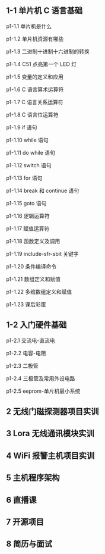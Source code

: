 ## 1-1 单片机 C 语言基础

p1-1.1 单片机是什么

p1-1.2 单片机资源有哪些

p1-1.3 二进制十进制十六进制的转换

p1-1.4 C51 点亮第一个 LED 灯

p1-1.5 变量的定义和应用

p1-1.6 C 语言算术运算符

p1-1.7 C 语言关系运算符

p1-1.8 C 语言位运算符

p1-1.9 if 语句

p1-1.10 while 语句

p1-1.11 do while 语句

p1-1.12 switch 语句

p1-1.13 for 语句

p1-1.14 break 和 continue 语句

p1-1.15 goto 语句

p1-1.16 逻辑运算符

p1-1.17 赋值运算符

p1-1.18 函数定义及调用

p1-1.19 include-sfr-sbit 关键字

p1-1.20 条件编译命令

p1-1.21 数组定义和赋值

p1-1.22 多维数组定义和赋值

p1-1.23 课后彩蛋

## 1-2 入门硬件基础

p1-2.1 交流电-直流电

p1-2.2 电容-电阻

p1-2.3 二极管

p1-2.4 三极管及常用外设电路

p1-2.5 eeprom-单片机最小系统

## 2 无线门磁探测器项目实训

## 3 Lora 无线通讯模块实训

## 4 WiFi 报警主机项目实训

## 5 主机程序架构

## 6 直播课

## 7 开源项目

## 8 简历与面试
